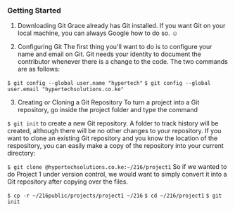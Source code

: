 ### Getting Started

1. Downloading Git
Grace already has Git installed. If you want Git on your local machine, you can always Google how to do so. ☺

2. Configuring Git
The first thing you'll want to do is to configure your name and email on Git. Git needs your identity to document the contributor whenever there is a change to the code. The two commands are as follows:

`$ git config --global user.name "hypertech"`
`$ git config --global user.email "hypertechsolutions.co.ke"`

3. Creating or Cloning a Git Repository
To turn a project into a Git repository, go inside the project folder and type the command

`$ git init`
to create a new Git repository. A folder to track history will be created, although there will be no other changes to your repository. If you want to clone an existing Git repository and you know the location of the respository, you can easily make a copy of the repository into your current directory:

`$ git clone @hypertechsolutions.co.ke:~/216/project1`
So if we wanted to do Project 1 under version control, we would want to simply convert it into a Git repository after copying over the files.

`$ cp -r ~/216public/projects/project1 ~/216`
`$ cd ~/216/project1`
`$ git init`
